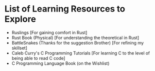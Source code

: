 # List of Learning Resources to Explore
- Ruslings [For gaining comfort in Rust]
- Rust Book (Physical) [For understanding the theoretical in Rust]
- BattleSnakes (Thanks for the suggestion Brother) [For refining my skillset]
- Caleb Curry's C Programming Tutorials [For learning C to the level of being able to read C code]
- C Programming Language Book (on the Wishlist)
